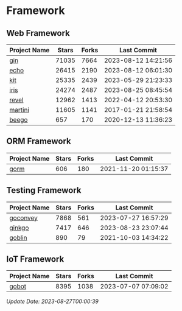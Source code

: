 # Framework

## Web Framework
| Project Name | Stars | Forks | Last Commit |
| ------------ | ----- | ----- | ----------- |
| [gin](https://github.com/gin-gonic/gin) | 71035 | 7664 | 2023-08-12 14:21:56 |
| [echo](https://github.com/labstack/echo) | 26415 | 2190 | 2023-08-12 06:01:30 |
| [kit](https://github.com/go-kit/kit) | 25335 | 2439 | 2023-05-29 21:23:33 |
| [iris](https://github.com/kataras/iris) | 24274 | 2487 | 2023-08-25 08:45:54 |
| [revel](https://github.com/revel/revel) | 12962 | 1413 | 2022-04-12 20:53:30 |
| [martini](https://github.com/go-martini/martini) | 11605 | 1141 | 2017-01-21 21:58:54 |
| [beego](https://github.com/astaxie/beego) | 657 | 170 | 2020-12-13 11:36:23 |

## ORM Framework
| Project Name | Stars | Forks | Last Commit |
| ------------ | ----- | ----- | ----------- |
| [gorm](https://github.com/jinzhu/gorm) | 606 | 180 | 2021-11-20 01:15:37 |

## Testing Framework
| Project Name | Stars | Forks | Last Commit |
| ------------ | ----- | ----- | ----------- |
| [goconvey](https://github.com/smartystreets/goconvey) | 7868 | 561 | 2023-07-27 16:57:29 |
| [ginkgo](https://github.com/onsi/ginkgo) | 7417 | 646 | 2023-08-23 23:07:44 |
| [goblin](https://github.com/franela/goblin) | 890 | 79 | 2021-10-03 14:34:22 |

## IoT Framework
| Project Name | Stars | Forks | Last Commit |
| ------------ | ----- | ----- | ----------- |
| [gobot](https://github.com/hybridgroup/gobot) | 8395 | 1038 | 2023-07-07 07:09:02 |

*Update Date: 2023-08-27T00:00:39*
